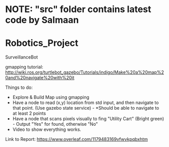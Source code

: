 # NOTE: "src" folder contains latest code by Salmaan

# Robotics_Project
SurveillanceBot

gmapping tutorial: http://wiki.ros.org/turtlebot_gazebo/Tutorials/indigo/Make%20a%20map%20and%20navigate%20with%20it

Things to do:
- Explore & Build Map using gmapping 
- Have a node to read (x,y) location from std input, and then navigate to that point. (Use gazebo state service) - *Should be able to navigate to at least 2 points
- Have a node that scans pixels visually to fing "Utility Cart" (Bright green) - Output "Yes" for found, otherwise "No"
- Video to show everything works.

Link to Report: https://www.overleaf.com/1179483169vfwvkpqbxhtm
